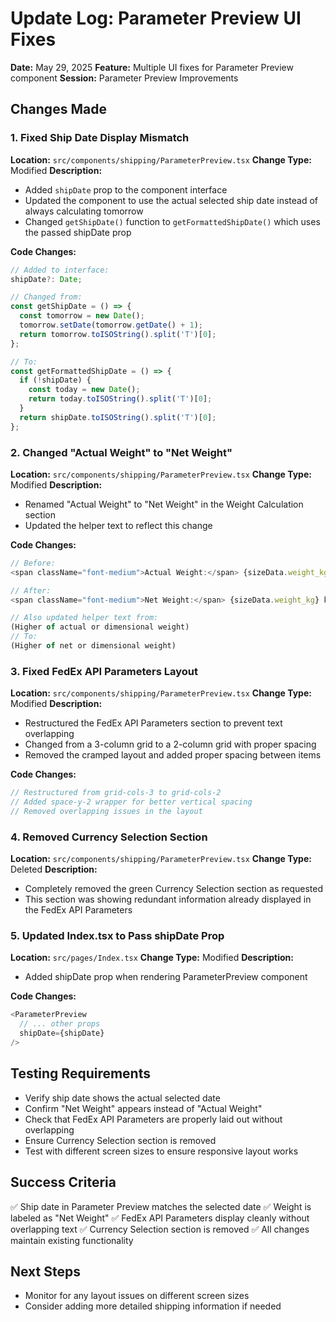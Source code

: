 # Update Log: Parameter Preview UI Fixes
**Date:** May 29, 2025
**Feature:** Multiple UI fixes for Parameter Preview component
**Session:** Parameter Preview Improvements

## Changes Made

### 1. Fixed Ship Date Display Mismatch
**Location:** `src/components/shipping/ParameterPreview.tsx`
**Change Type:** Modified
**Description:** 
- Added `shipDate` prop to the component interface
- Updated the component to use the actual selected ship date instead of always calculating tomorrow
- Changed `getShipDate()` function to `getFormattedShipDate()` which uses the passed shipDate prop

**Code Changes:**
```typescript
// Added to interface:
shipDate?: Date;

// Changed from:
const getShipDate = () => {
  const tomorrow = new Date();
  tomorrow.setDate(tomorrow.getDate() + 1);
  return tomorrow.toISOString().split('T')[0];
};

// To:
const getFormattedShipDate = () => {
  if (!shipDate) {
    const today = new Date();
    return today.toISOString().split('T')[0];
  }
  return shipDate.toISOString().split('T')[0];
};
```

### 2. Changed "Actual Weight" to "Net Weight"
**Location:** `src/components/shipping/ParameterPreview.tsx`
**Change Type:** Modified
**Description:** 
- Renamed "Actual Weight" to "Net Weight" in the Weight Calculation section
- Updated the helper text to reflect this change

**Code Changes:**
```typescript
// Before:
<span className="font-medium">Actual Weight:</span> {sizeData.weight_kg} kg

// After:
<span className="font-medium">Net Weight:</span> {sizeData.weight_kg} kg

// Also updated helper text from:
(Higher of actual or dimensional weight)
// To:
(Higher of net or dimensional weight)
```

### 3. Fixed FedEx API Parameters Layout
**Location:** `src/components/shipping/ParameterPreview.tsx`
**Change Type:** Modified
**Description:** 
- Restructured the FedEx API Parameters section to prevent text overlapping
- Changed from a 3-column grid to a 2-column grid with proper spacing
- Removed the cramped layout and added proper spacing between items

**Code Changes:**
```typescript
// Restructured from grid-cols-3 to grid-cols-2
// Added space-y-2 wrapper for better vertical spacing
// Removed overlapping issues in the layout
```

### 4. Removed Currency Selection Section
**Location:** `src/components/shipping/ParameterPreview.tsx`
**Change Type:** Deleted
**Description:** 
- Completely removed the green Currency Selection section as requested
- This section was showing redundant information already displayed in the FedEx API Parameters

### 5. Updated Index.tsx to Pass shipDate Prop
**Location:** `src/pages/Index.tsx`
**Change Type:** Modified
**Description:** 
- Added shipDate prop when rendering ParameterPreview component

**Code Changes:**
```typescript
<ParameterPreview
  // ... other props
  shipDate={shipDate}
/>
```

## Testing Requirements
- Verify ship date shows the actual selected date
- Confirm "Net Weight" appears instead of "Actual Weight"
- Check that FedEx API Parameters are properly laid out without overlapping
- Ensure Currency Selection section is removed
- Test with different screen sizes to ensure responsive layout works

## Success Criteria
✅ Ship date in Parameter Preview matches the selected date
✅ Weight is labeled as "Net Weight"
✅ FedEx API Parameters display cleanly without overlapping text
✅ Currency Selection section is removed
✅ All changes maintain existing functionality

## Next Steps
- Monitor for any layout issues on different screen sizes
- Consider adding more detailed shipping information if needed
